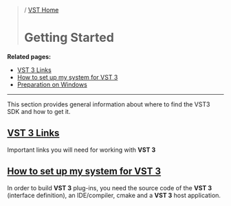 >/ [VST Home](/Index.md)
>
># Getting Started

**Related pages:**

- [VST 3 Links](../Getting+Started/Links.md)
- [How to set up my system for VST 3](../Getting+Started/How+to+setup+my+system.md)
- [Preparation on Windows](../Getting+Started/Preparation+on+Windows.md)

---

This section provides general information about where to find the VST3 SDK and how to get it.

## [VST 3 Links](../Getting+Started/Links.md)

Important links you will need for working with **VST 3**

## [How to set up my system for VST 3](../Getting+Started/How+to+setup+my+system.md)

In order to build **VST 3** plug-ins, you need the source code of the **VST 3** (interface definition), an IDE/compiler, cmake and a **VST 3** host application.